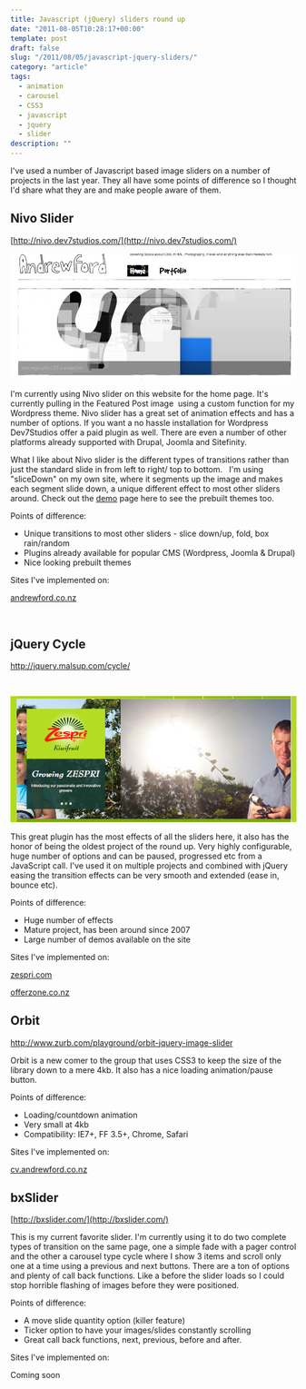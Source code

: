```yaml
---
title: Javascript (jQuery) sliders round up
date: "2011-08-05T10:28:17+00:00"
template: post
draft: false
slug: "/2011/08/05/javascript-jquery-sliders/"
category: "article"
tags:
  - animation
  - carousel
  - CSS3
  - javascript
  - jquery
  - slider
description: ""
---
```


I've used a number of Javascript based image sliders on a number of projects in the last year. They all have some points of difference so I thought I'd share what they are and make people aware of them.

## Nivo Slider

[http://nivo.dev7studios.com/](http://nivo.dev7studios.com/)

![Nivo Slider](./nivo-slider.png)

I'm currently using Nivo slider on this website for the home page. It's currently pulling in the Featured Post image  using a custom function for my Wordpress theme. Nivo slider has a great set of animation effects and has a number of options. If you want a no hassle installation for Wordpress Dev7Studios offer a paid plugin as well. There are even a number of other platforms already supported with Drupal, Joomla and Sitefinity.

What I like about Nivo slider is the different types of transitions rather than just the standard slide in from left to right/ top to bottom.   I'm using "sliceDown" on my own site, where it segments up the image and makes each segment slide down, a unique different effect to most other sliders around. Check out the <a title="Nivo Slider demo page" href="http://nivo.dev7studios.com/theme-demos/" target="_blank">demo</a> page here to see the prebuilt themes too.

Points of difference:

<ul>
    <li>Unique transitions to most other sliders - slice down/up, fold, box rain/random</li>
    <li>Plugins already available for popular CMS (Wordpress, Joomla &amp; Drupal)</li>
    <li>Nice looking prebuilt themes</li>
</ul>

Sites I've implemented on:

<a href="http://andrewford.co.nz" target="_blank">andrewford.co.nz</a>

&nbsp;

<h2>jQuery Cycle</h2>

<a title="jQuery Cycle" href="http://jquery.malsup.com/cycle/" target="_blank">http://jquery.malsup.com/cycle/</a>

&nbsp;

![jQuery Cycle](./zespri-slider.png)

This great plugin has the most effects of all the sliders here, it also has the honor of being the oldest project of the round up. Very highly configurable, huge number of options and can be paused, progressed etc from a JavaScript call. I've used it on multiple projects and combined with jQuery easing the transition effects can be very smooth and extended (ease in, bounce etc).

Points of difference:

<ul>
    <li>Huge number of effects</li>
    <li>Mature project, has been around since 2007</li>
    <li>Large number of demos available on the site</li>
</ul>

Sites I've implemented on:

<a title="ZESPRI" href="http://zespri.com" target="_blank">zespri.com</a>

<a title="Offerzone" href="http://offerzone.co.nz" target="_blank">offerzone.co.nz</a>

<h2>Orbit</h2>

<a title="Zurb Orbit slider" href="http://www.zurb.com/playground/orbit-jquery-image-slider" target="_blank">http://www.zurb.com/playground/orbit-jquery-image-slider</a>

Orbit is a new comer to the group that uses CSS3 to keep the size of the library down to a mere 4kb. It also has a nice loading animation/pause button.

Points of difference:

<ul>
    <li>Loading/countdown animation</li>
    <li>Very small at 4kb</li>
    <li>Compatibility: IE7+, FF 3.5+, Chrome, Safari</li>
</ul>

Sites I've implemented on:

<a title="CV for Andrew Ford" href="http://cv.andrewford.co.nz" target="_blank">cv.andrewford.co.nz</a>

<h2>bxSlider</h2>

[http://bxslider.com/](http://bxslider.com/)

This is my current favorite slider. I'm currently using it to do two complete types of transition on the same page, one a simple fade with a pager control and the other a carousel type cycle where I show 3 items and scroll only one at a time using a previous and next buttons. There are a ton of options and plenty of call back functions. Like a before the slider loads so I could stop horrible flashing of images before they were positioned.

Points of difference:

<ul>
    <li>A move slide quantity option (killer feature)</li>
    <li>Ticker option to have your images/slides constantly scrolling</li>
    <li>Great call back functions, next, previous, before and after.</li>
</ul>

Sites I've implemented on:

Coming soon
